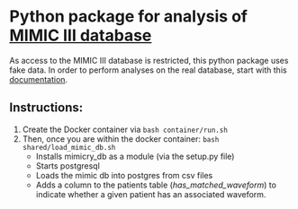 # Python package for analysis of [MIMIC III database](https://mimic.physionet.org/)

As access to the MIMIC III database is restricted, this python package uses fake data. In order to perform analyses on the real database, start with this [documentation](docs/loading_real_mimic_db.md).

## Instructions:
1. Create the Docker container via ```bash container/run.sh```
2. Then, once you are within the docker container: ```bash shared/load_mimic_db.sh``` 
     * Installs mimicry_db as a module (via the setup.py file)
     * Starts postgresql
     * Loads the mimic db into postgres from csv files
     * Adds a column to the patients table (<i>has_matched_waveform</i>) to indicate whether a given patient has an associated waveform.
